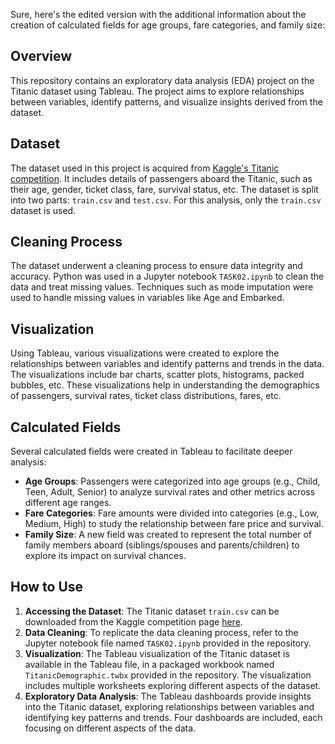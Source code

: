 Sure, here's the edited version with the additional information about the creation of calculated fields for age groups, fare categories, and family size:

## Overview
This repository contains an exploratory data analysis (EDA) project on the Titanic dataset using Tableau. The project aims to explore relationships between variables, identify patterns, and visualize insights derived from the dataset.

## Dataset
The dataset used in this project is acquired from [Kaggle's Titanic competition](https://www.kaggle.com/c/titanic/data). It includes details of passengers aboard the Titanic, such as their age, gender, ticket class, fare, survival status, etc. The dataset is split into two parts: `train.csv` and `test.csv`. For this analysis, only the `train.csv` dataset is used.

## Cleaning Process
The dataset underwent a cleaning process to ensure data integrity and accuracy. Python was used in a Jupyter notebook `TASK02.ipynb` to clean the data and treat missing values. Techniques such as mode imputation were used to handle missing values in variables like Age and Embarked.

## Visualization
Using Tableau, various visualizations were created to explore the relationships between variables and identify patterns and trends in the data. The visualizations include bar charts, scatter plots, histograms, packed bubbles, etc. These visualizations help in understanding the demographics of passengers, survival rates, ticket class distributions, fares, etc.

## Calculated Fields
Several calculated fields were created in Tableau to facilitate deeper analysis:
- **Age Groups**: Passengers were categorized into age groups (e.g., Child, Teen, Adult, Senior) to analyze survival rates and other metrics across different age ranges.
- **Fare Categories**: Fare amounts were divided into categories (e.g., Low, Medium, High) to study the relationship between fare price and survival.
- **Family Size**: A new field was created to represent the total number of family members aboard (siblings/spouses and parents/children) to explore its impact on survival chances.

## How to Use
1. **Accessing the Dataset**: The Titanic dataset `train.csv` can be downloaded from the Kaggle competition page [here](https://www.kaggle.com/c/titanic/data).
2. **Data Cleaning**: To replicate the data cleaning process, refer to the Jupyter notebook file named `TASK02.ipynb` provided in the repository.
3. **Visualization**: The Tableau visualization of the Titanic dataset is available in the Tableau file, in a packaged workbook named `TitanicDemographic.twbx` provided in the repository. The visualization includes multiple worksheets exploring different aspects of the dataset.
4. **Exploratory Data Analysis**: The Tableau dashboards provide insights into the Titanic dataset, exploring relationships between variables and identifying key patterns and trends. Four dashboards are included, each focusing on different aspects of the data.

